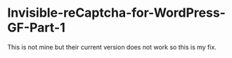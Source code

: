 # Invisible-reCaptcha-for-WordPress-GF-Part-1
This is not mine but their current version does not work so this is my fix.
